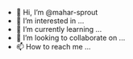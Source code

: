- 👋 Hi, I’m @mahar-sprout
- 👀 I’m interested in ...
- 🌱 I’m currently learning ...
- 💞️ I’m looking to collaborate on ...
- 📫 How to reach me ...

<!---
mahar-sprout/mahar-sprout is a ✨ special ✨ repository because its `README.md` (this file) appears on your GitHub profile.
You can click the Preview link to take a look at your changes.
--->

